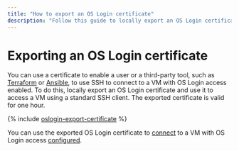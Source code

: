 ```yaml
---
title: "How to export an OS Login certificate"
description: "Follow this guide to locally export an OS Login certificate so it can be used to connect over SSH to VMs with OS Login access configured."
---
```


# Exporting an OS Login certificate

You can use a certificate to enable a user or a third-party tool, such as [Terraform](https://www.terraform.io/) or [Ansible](https://www.ansible.com/), to use SSH to connect to a VM with OS Login access enabled. To do this, locally export an OS Login certificate and use it to access a VM using a standard SSH client. The exported certificate is valid for one hour.

{% include [oslogin-export-certificate](../../../_includes/compute/oslogin-export-certificate.md) %}

You can use the exported OS Login certificate to [connect](./os-login.md#connect-via-exported-certificate) to a VM with OS Login access [configured](../vm-control/vm-update.md#enable-oslogin-access).